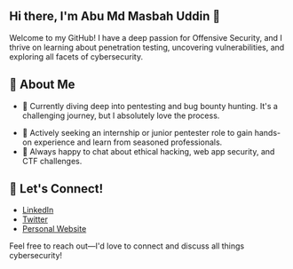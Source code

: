 ## Hi there, I'm Abu Md Masbah Uddin 👋

Welcome to my GitHub! I have a deep passion for Offensive Security, and I thrive on learning about penetration testing, uncovering vulnerabilities, and exploring all facets of cybersecurity.

## 🚀 About Me

- 🔭 Currently diving deep into pentesting and bug bounty hunting. It's a challenging journey, but I absolutely love the process.
<!-- - 🎓 Planning to pursue a master's degree in cybersecurity, focusing on advanced offensive security techniques. 
- 🌱 Aspiring to earn my OSCP certification in the future, although I'm not focusing on it just yet. -->
- 🎯 Actively seeking an internship or junior pentester role to gain hands-on experience and learn from seasoned professionals.
- 💬 Always happy to chat about ethical hacking, web app security, and CTF challenges.

## 🔗 Let's Connect!

- [LinkedIn](https://www.linkedin.com/in/ma5bah/)
- [Twitter](https://www.twitter.com/ma5bah)
- [Personal Website](https://www.ma5bah.com)

Feel free to reach out—I'd love to connect and discuss all things cybersecurity!


<!--
**ma5bah/ma5bah** is a ✨ _special_ ✨ repository because its `README.md` (this file) appears on your GitHub profile.

Here are some ideas to get you started:

- 🔭 I’m currently working on ...
- 🌱 I’m currently learning ...
- 👯 I’m looking to collaborate on ...
- 🤔 I’m looking for help with ...
- 💬 Ask me about ...
- 📫 How to reach me: ...
- 😄 Pronouns: ...
- ⚡ Fun fact: ...
-->
